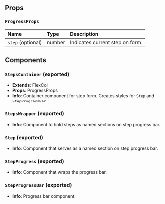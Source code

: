 ## Props

### `ProgressProps`

| Name | Type | Description                                                          |
| :--- | :--- | :------------------------------------------------------------------- |
| `step` (optional) | number | Indicates current step on form.

## Components

### `StepsContainer` (exported)
- **Extends**: FlexCol
- **Props**: ProgressProps
- **Info**: Container component for step form. Creates styles for `Step` and `StepProgressBar`.

### `StepsWrapper` (exported)
- **Info**: Component to hold steps as named sections on step progress bar.

### `Step` (exported)
- **Info**: Component that serves as a named section on step progress bar.

### `StepProgress` (exported)
- **Info**: Component that wraps the progress bar.

### `StepProgressBar` (exported)
- **Info**: Progress bar component.